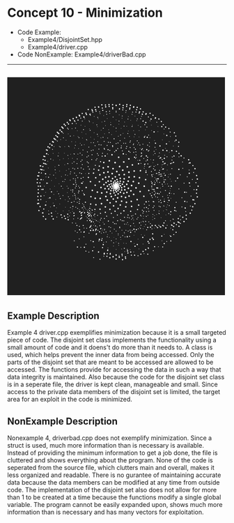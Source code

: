 # Concept 10 - Minimization
* Code Example: 
  * Example4/DisjointSet.hpp
  * Example4/driver.cpp
* Code NonExample: Example4/driverBad.cpp

----
![minimization](/Concept10-Minimization/minimization.gif)
----

## Example Description
Example 4 driver.cpp exemplifies minimization because it is a small targeted piece of code. The disjoint set class implements the functionality using a small amount of code and it doens't do more than it needs to. A class is used, which helps prevent the inner data from being accessed. Only the parts of the disjoint set that are meant to be accessed are allowed to be accessed. The functions provide for accessing the data in such a way that data integrity is maintained. Also because the code for the disjoint set class is in a seperate file, the driver is kept clean, manageable and small. Since access to the private data members of the disjoint set is limited, the target area for an exploit in the code is minimized.

## NonExample Description
Nonexample 4, driverbad.cpp does not exemplify minimization. Since a struct is used, much more information than is necessary is available. Instead of providing the minimum information to get a job done, the file is cluttered and shows everything about the program. None of the code is seperated from the source file, which clutters main and overall, makes it less organized and readable. There is no gurantee of maintaining accurate data because the data members can be modified at any time from outside code. The implementation of the disjoint set also does not allow for more than 1 to be created at a time because the functions modify a single global variable. The program cannot be easily expanded upon, shows much more information than is necessary and has many vectors for exploitation. 
